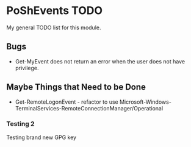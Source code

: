 # PoShEvents TODO

My general TODO list for this module.

## Bugs

* Get-MyEvent does not return an error when the user does not have privilege.

## Maybe Things that Need to be Done

* Get-RemoteLogonEvent - refactor to use Microsoft-Windows-TerminalServices-RemoteConnectionManager/Operational

### Testing 2

Testing brand new GPG key